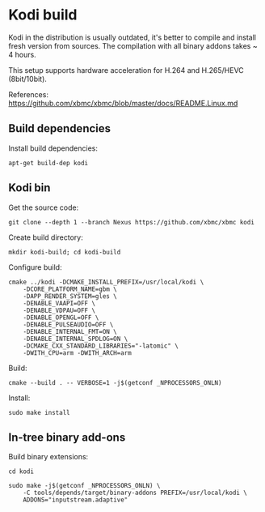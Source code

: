 # Kodi build

Kodi in the distribution is usually outdated, it's better to compile and install fresh version from sources.
The compilation with all binary addons takes ~ 4 hours.

This setup supports hardware acceleration for H.264 and H.265/HEVC (8bit/10bit).

References: <https://github.com/xbmc/xbmc/blob/master/docs/README.Linux.md>

## Build dependencies

Install build dependencies:

```shell
apt-get build-dep kodi
```

## Kodi bin

Get the source code:

```shell
git clone --depth 1 --branch Nexus https://github.com/xbmc/xbmc kodi
```

Create build directory:

```shell
mkdir kodi-build; cd kodi-build
```

Configure build:

```shell
cmake ../kodi -DCMAKE_INSTALL_PREFIX=/usr/local/kodi \
    -DCORE_PLATFORM_NAME=gbm \
    -DAPP_RENDER_SYSTEM=gles \
    -DENABLE_VAAPI=OFF \
    -DENABLE_VDPAU=OFF \
    -DENABLE_OPENGL=OFF \
    -DENABLE_PULSEAUDIO=OFF \
    -DENABLE_INTERNAL_FMT=ON \
    -DENABLE_INTERNAL_SPDLOG=ON \
    -DCMAKE_CXX_STANDARD_LIBRARIES="-latomic" \
    -DWITH_CPU=arm -DWITH_ARCH=arm
```

Build:

```shell
cmake --build . -- VERBOSE=1 -j$(getconf _NPROCESSORS_ONLN)
```

Install:

```shell
sudo make install
```

## In-tree binary add-ons

Build binary extensions:

```shell
cd kodi
```

```shell
sudo make -j$(getconf _NPROCESSORS_ONLN) \
    -C tools/depends/target/binary-addons PREFIX=/usr/local/kodi \
    ADDONS="inputstream.adaptive"
```
